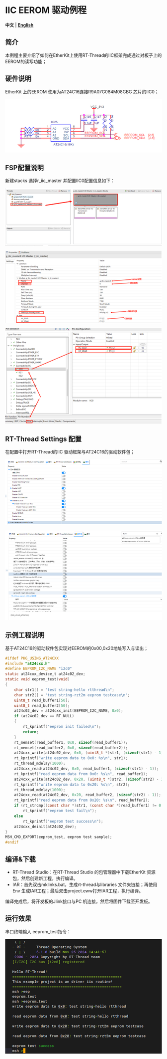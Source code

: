 # IIC EEROM 驱动例程

**中文** | [**English**](./README.md)

## 简介

本例程主要介绍了如何在EtherKit上使用RT-Thread的IIC框架完成通过对板子上的EEROM的读写功能；

## 硬件说明

EtherKit 上的EEROM 使用为AT24C16连接R9A07G084M08GBG 芯片的IIC0；

![image-20241126101055884](figures/image-20241126101055884.png)

## FSP配置说明

新建stacks 选择r_iic_master 并配置IIC0配置信息如下：

![image-20241126101119612](figures/image-20241126101119612.png)

![image-20241204164307475](./figures/image-20241204164307475.png)

![image-20241204164312806](./figures/image-20241204164312806.png)

## RT-Thread Settings 配置

在配置中打开RT-Thread的IIC 驱动框架与AT24C16的驱动软件包；

![image-20241126101213305](figures/image-20241126101213305.png)

![image-20241126101223969](figures/image-20241126101223969.png)

## 示例工程说明

基于AT24C16的驱动软件包实现对EEROM的0x00,0x20地址写入与读出；

```c
#ifdef PKG_USING_AT24CXX
#include "at24cxx.h"
#define EEPROM_I2C_NAME "i2c0"
static at24cxx_device_t at24c02_dev;
static void eeprom_test(void)
{
    char str1[] = "test string-hello rtthread\n";
    char str2[] = "test string-rzt2m eeprom testcase\n";
    uint8_t read_buffer1[50];
    uint8_t read_buffer2[50];
    at24c02_dev = at24cxx_init(EEPROM_I2C_NAME, 0x0);
    if (at24c02_dev == RT_NULL)
    {
        rt_kprintf("eeprom init failed\n");
        return;
    }
    rt_memset(read_buffer1, 0x0, sizeof(read_buffer1));
    rt_memset(read_buffer2, 0x0, sizeof(read_buffer2));
    at24cxx_write(at24c02_dev, 0x0, (uint8_t *)str1, (sizeof(str1) - 1));
    rt_kprintf("write eeprom data to 0x0: %s\n", str1);
    rt_thread_mdelay(1000);
    at24cxx_read(at24c02_dev, 0x0, read_buffer1, (sizeof(str1) - 1));
    rt_kprintf("read eeprom data from 0x0: %s\n", read_buffer1);
    at24cxx_write(at24c02_dev, 0x20, (uint8_t *)str2, (sizeof(str2) - 1));
    rt_kprintf("write eeprom data to 0x20: %s\n", str2);
    rt_thread_mdelay(1000);
    at24cxx_read(at24c02_dev, 0x20, read_buffer2, (sizeof(str2) - 1));
    rt_kprintf("read eeprom data from 0x20: %s\n", read_buffer2);
    if (rt_strcmp((const char *)str1, (const char *)read_buffer1) != 0 && rt_strcmp((const char *)str2, (const char *)read_buffer2) != 0)
        rt_kprintf("eeprom test fail\n");
    else
        rt_kprintf("eeprom test success\n");
    at24cxx_deinit(at24c02_dev);
}
MSH_CMD_EXPORT(eeprom_test, eeprom test sample);
#endif
```

## 编译&下载

* RT-Thread Studio：在RT-Thread Studio 的包管理器中下载EtherKit 资源包，然后创建新工程，执行编译。
* IAR：首先双击mklinks.bat，生成rt-thread与libraries 文件夹链接；再使用Env 生成IAR工程；最后双击project.eww打开IAR工程，执行编译。

编译完成后，将开发板的Jlink接口与PC 机连接，然后将固件下载至开发板。

##  运行效果

串口终端输入 eeprom_test指令： 

![image-20241126101319522](figures/image-20241126101319522.png)
